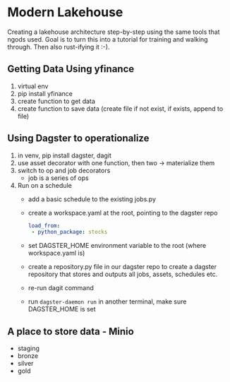 # Modern Lakehouse

Creating a lakehouse architecture step-by-step using the same tools that ngods used. Goal is to turn this into a tutorial for training and walking through. Then also rust-ifying it :-).

## Getting Data Using yfinance

1. virtual env
2. pip install yfinance
3. create function to get data
4. create function to save data (create file if not exist, if exists, append to file)

## Using Dagster to operationalize

1. in venv, pip install dagster, dagit
2. use asset decorator with one function, then two -> materialize them
3. switch to op and job decorators
   - job is a series of ops
4. Run on a schedule
   - add a basic schedule to the existing jobs.py
   - create a workspace.yaml at the root, pointing to the dagster repo

      ```yaml
      load_from:
       - python_package: stocks
      ```

   - set DAGSTER_HOME environment variable to the root (where workspace.yaml is)
   - create a repository.py file in our dagster repo to create a dagster repository that stores and outputs all jobs, assets, schedules etc.
   - re-run dagit command
   - run `dagster-daemon run` in another terminal, make sure DAGSTER_HOME is set

## A place to store data - Minio

- staging
- bronze
- silver
- gold
